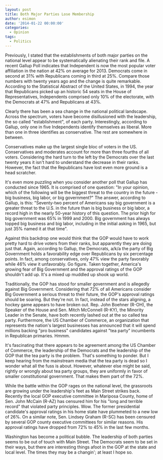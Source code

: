 ```yaml
---
layout: post
title: Both Major Parties Lose Membership
author: esimon
date: '2014-01-22 00:00:00'
categories:
  - Opinion
tags:
  - Politics
---
```

Previously, I stated that the establishments of both major parties on the national level appear to be systematically alienating their rank and file. A recent Gallup Poll indicates that Independent is now the most popular voter affiliation in the nation at 42% on average for 2013. Democrats come in second at 31% with Republicans coming in third at 25%. Compare those numbers with twenty years ago and the change is quite remarkable. According to the Statistical Abstract of the United States, in 1994, the year that Republicans picked up an historic 54 seats in the House of Representatives, Independents comprised only 10% of the electorate, with the Democrats at 47% and Republicans at 43%. 

Clearly there has been a sea change in the national political landscape. Across the spectrum, voters have become disillusioned with the leadership, the so called "establishment", of each party. Interestingly, according to Gallup, only one in five Independents identify themselves as liberal. More than one in three identifies as conservative. The rest are somewhere in between. 

Conservatives make up the largest single bloc of voters in the US. Conservatives and moderates account for more than three fourths of all voters. Considering the hard turn to the left by the Democrats over the last twenty years it isn't hard to understand the decrease in their ranks. However, the fact that the Republicans have lost even more ground is a head scratcher. 

It's even more puzzling when you consider another poll that Gallup has conducted since 1965. It is comprised of one question: "In your opinion, which of the following will be the biggest threat to the country in the future - big business, big labor, or big government?" The answer, according to Gallup, is this: "Seventy-two percent of Americans say big government is a greater threat to the U.S. in the future than is big business or big labor, a record high in the nearly 50-year history of this question. The prior high for big government was 65% in 1999 and 2000. Big government has always topped big business and big labor, including in the initial asking in 1965, but just 35% named it at that time". 

Against this backdrop one would think that the GOP would have to work pretty hard to drive voters from their ranks, but apparently they are doing just that. Again, according to Gallup, the Democrats, a/k/a the party of Big Government holds a favorability edge over Republicans by six percentage points. In fact, among conservatives, only 47% view the party favorably while 46% view it unfavorably. Go figure. Taken together, America's growing fear of Big Government and the approval ratings of the GOP shouldn't add up. It's a mixed up muddled up shook up world. 

Traditionally, the GOP has stood for smaller government and is allegedly against Big Government. Considering that 72% of all Americans consider Big Government a serious threat to their future, the GOP's approval ratings should be soaring. But they're not. In fact, instead of the stars aligning, a hockey game appears to have broken out. Rep. John Boehner (R-OH), the Speaker of the House and Sen. Mitch McConnell (R-KY), the Minority Leader in the Senate, have both recently lashed out at the so called tea party. Furthermore, the US Chamber of Commerce, an organization that represents the nation's largest businesses has announced that it will spend millions backing "pro business" candidates against "tea party" incumbents in Republican primaries. Hmmm. 

It's fascinating that there appears to be agreement among the US Chamber of Commerce, the leadership of the Democrats and the leadership of the GOP that the tea party is the problem. That's something to ponder. But I keep hearing from the mainstream media that the tea party is dead so I wonder what all the fuss is about. However, whatever else might be said, rightly or wrongly about tea party groups, they are uniformly in favor of smaller constitutional government. That makes them part of the 72%. 

While the battle within the GOP rages on the national level, the grassroots are growing under the leadership's feet as Main Street strikes back. Recently the local GOP executive committee in Mariposa County, home of Sen. John McCain (R-AZ) has censured him for his "long and terrible record" that violated party principles. Wow. The former presidential candidate's approval ratings in his home state have plummeted to a new low of 26%. On a similar note, Sen. Lindsey Graham (R-SC) has been censured by several GOP county executive committees for similar reasons. His approval ratings have dropped from 72% to 45% in the last few months. 

Washington has become a political bubble. The leadership of both parties seems to be out of touch with Main Street. The Democrats seem to be set in their ways, but there are interesting things afoot in the GOP at the state and local level. The times they may be a changin'; at least I hope so. 

